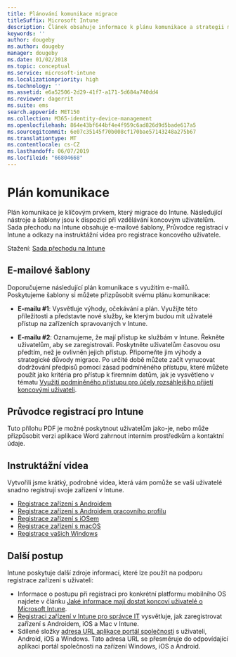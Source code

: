```yaml
---
title: Plánování komunikace migrace
titleSuffix: Microsoft Intune
description: Článek obsahuje informace k plánu komunikace a strategii migrace do Microsoft Intune.
keywords: ''
author: dougeby
ms.author: dougeby
manager: dougeby
ms.date: 01/02/2018
ms.topic: conceptual
ms.service: microsoft-intune
ms.localizationpriority: high
ms.technology: ''
ms.assetid: e6a52506-2d29-41f7-a171-5d684a740dd4
ms.reviewer: dagerrit
ms.suite: ems
search.appverid: MET150
ms.collection: M365-identity-device-management
ms.openlocfilehash: 864e43bf644bf4e4f959c6ad826d9d5bade617a5
ms.sourcegitcommit: 6e07c35145f70b008cf170bae57143248a275b67
ms.translationtype: MT
ms.contentlocale: cs-CZ
ms.lasthandoff: 06/07/2019
ms.locfileid: "66804668"
---
```

# <a name="plan-communications"></a>Plán komunikace 
Plán komunikace je klíčovým prvkem, který migrace do Intune. Následující nástroje a šablony jsou k dispozici při vzdělávání koncovým uživatelům. Sada přechodu na Intune obsahuje e-mailové šablony, Průvodce registrací v Intune a odkazy na instruktážní videa pro registrace koncového uživatele.  

Stažení:  [Sada přechodu na Intune](http://aka.ms/IntuneAdoptionKit)

## <a name="email-templates"></a>E-mailové šablony 
Doporučujeme následující plán komunikace s využitím e-mailů. Poskytujeme šablony si můžete přizpůsobit svému plánu komunikace:
- **E-mailu #1**: Vysvětluje výhody, očekávání a plán. Využijte této příležitosti a představte nové služby, ke kterým budou mít uživatelé přístup na zařízeních spravovaných v Intune. 

- **E-mailu #2**: Oznamujeme, že mají přístup ke službám v Intune. Řekněte uživatelům, aby se zaregistrovali.  Poskytněte uživatelům časovou osu předtím, než je ovlivněn jejich přístup. Připomeňte jim výhody a strategické důvody migrace.
Po určité době můžete začít vynucovat dodržování předpisů pomocí zásad podmíněného přístupu, které můžete použít jako kritéria pro přístup k firemním datům, jak je vysvětleno v tématu [Využití podmíněného přístupu pro účely rozsáhlejšího přijetí koncovými uživateli](migration-guide-drive-adoption.md).

## <a name="intune-enrollment-guide"></a>Průvodce registrací pro Intune 
Tuto přílohu PDF je možné poskytnout uživatelům jako-je, nebo může přizpůsobit verzi aplikace Word zahrnout interním prostředkům a kontaktní údaje.

## <a name="instructional-videos"></a>Instruktážní videa
Vytvořili jsme krátký, podrobné videa, která vám pomůže se vaši uživatelé snadno registrují svoje zařízení v Intune.
- [Registrace zařízení s Androidem](https://www.youtube.com/watch?v=k0Q_sGLSx6o&t=1s)
- [Registrace zařízení s Androidem pracovního profilu](https://www.youtube.com/watch?v=9Dl8HsGk4tI&t=3s)
- [Registrace zařízení s iOSem](https://www.youtube.com/watch?v=mJyv6YcHi7c)
- [Registrace zařízení s macOS](https://www.youtube.com/watch?v=Pa2pfhwq_yk)
- [Registrace vašich Windows](https://www.youtube.com/watch?v=TKQxEckBHiE)

## <a name="next-steps"></a>Další postup
Intune poskytuje další zdroje informací, které lze použít na podporu registrace zařízení s uživateli:
- Informace o postupu při registraci pro konkrétní platformu mobilního OS najdete v článku [Jaké informace mají dostat koncoví uživatelé o Microsoft Intune](https://docs.microsoft.com/intune/end-user-educate). 
- [Registraci zařízení v Intune pro správce IT](https://docs.microsoft.com/intune/device-enrollment) vysvětluje, jak zaregistrovat zařízení s Androidem, iOS a Mac v Intune.
- Sdílené složky [adresa URL aplikace portál společnosti](http://go.microsoft.com/fwlink/?LinkID=396941) s uživateli, Android, iOS a Windows. Tato adresa URL se přesměruje do odpovídající aplikaci portál společnosti na zařízení Windows, iOS a Android.
